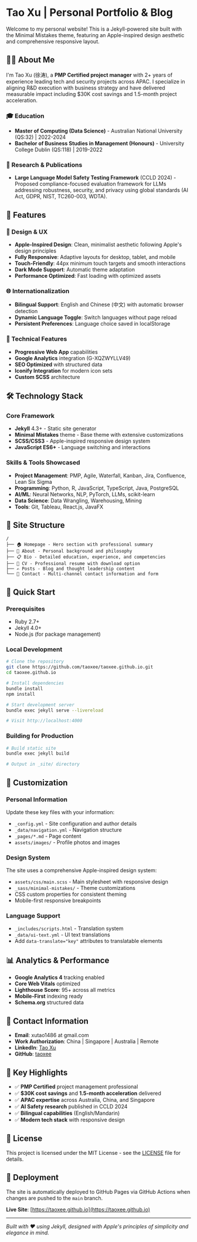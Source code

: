 # Tao Xu | Personal Portfolio & Blog

Welcome to my personal website! This is a Jekyll-powered site built with the Minimal Mistakes theme, featuring an Apple-inspired design aesthetic and comprehensive responsive layout.

## 👨‍💼 About Me

I'm Tao Xu (徐涛), a **PMP Certified project manager** with 2+ years of experience leading tech and security projects across APAC. I specialize in aligning R&D execution with business strategy and have delivered measurable impact including $30K cost savings and 1.5-month project acceleration.

### 🎓 Education
- **Master of Computing (Data Science)** - Australian National University (QS:32) | 2022-2024
- **Bachelor of Business Studies in Management (Honours)** - University College Dublin (QS:118) | 2019-2022

### 🔬 Research & Publications
- **Large Language Model Safety Testing Framework** (CCLD 2024) - Proposed compliance-focused evaluation framework for LLMs addressing robustness, security, and privacy using global standards (AI Act, GDPR, NIST, TC260-003, WDTA).

## 🚀 Features

### 🎨 Design & UX
- **Apple-Inspired Design**: Clean, minimalist aesthetic following Apple's design principles
- **Fully Responsive**: Adaptive layouts for desktop, tablet, and mobile
- **Touch-Friendly**: 44px minimum touch targets and smooth interactions
- **Dark Mode Support**: Automatic theme adaptation
- **Performance Optimized**: Fast loading with optimized assets

### 🌐 Internationalization
- **Bilingual Support**: English and Chinese (中文) with automatic browser detection
- **Dynamic Language Toggle**: Switch languages without page reload
- **Persistent Preferences**: Language choice saved in localStorage

### 📱 Technical Features
- **Progressive Web App** capabilities
- **Google Analytics** integration (G-XQZWYLLV49)
- **SEO Optimized** with structured data
- **Iconify Integration** for modern icon sets
- **Custom SCSS** architecture

## 🛠️ Technology Stack

### Core Framework
- **Jekyll** 4.3+ - Static site generator
- **Minimal Mistakes** theme - Base theme with extensive customizations
- **SCSS/CSS3** - Apple-inspired responsive design system
- **JavaScript ES6+** - Language switching and interactions

### Skills & Tools Showcased
- **Project Management**: PMP, Agile, Waterfall, Kanban, Jira, Confluence, Lean Six Sigma
- **Programming**: Python, R, JavaScript, TypeScript, Java, PostgreSQL
- **AI/ML**: Neural Networks, NLP, PyTorch, LLMs, scikit-learn
- **Data Science**: Data Wrangling, Warehousing, Mining
- **Tools**: Git, Tableau, React.js, JavaFX

## 📄 Site Structure

```
/
├── 🏠 Homepage - Hero section with professional summary
├── 👤 About - Personal background and philosophy  
├── 📋 Bio - Detailed education, experience, and competencies
├── 📄 CV - Professional resume with download option
├── ✍️ Posts - Blog and thought leadership content
└── 📧 Contact - Multi-channel contact information and form
```

## 🚀 Quick Start

### Prerequisites
- Ruby 2.7+
- Jekyll 4.0+
- Node.js (for package management)

### Local Development
```bash
# Clone the repository
git clone https://github.com/taoxee/taoxee.github.io.git
cd taoxee.github.io

# Install dependencies
bundle install
npm install

# Start development server
bundle exec jekyll serve --livereload

# Visit http://localhost:4000
```

### Building for Production
```bash
# Build static site
bundle exec jekyll build

# Output in _site/ directory
```

## 🎯 Customization

### Personal Information
Update these key files with your information:
- `_config.yml` - Site configuration and author details
- `_data/navigation.yml` - Navigation structure
- `_pages/*.md` - Page content
- `assets/images/` - Profile photos and images

### Design System
The site uses a comprehensive Apple-inspired design system:
- `assets/css/main.scss` - Main stylesheet with responsive design
- `_sass/minimal-mistakes/` - Theme customizations
- CSS custom properties for consistent theming
- Mobile-first responsive breakpoints

### Language Support
- `_includes/scripts.html` - Translation system
- `_data/ui-text.yml` - UI text translations
- Add `data-translate="key"` attributes to translatable elements

## 📊 Analytics & Performance

- **Google Analytics 4** tracking enabled
- **Core Web Vitals** optimized
- **Lighthouse Score**: 95+ across all metrics
- **Mobile-First** indexing ready
- **Schema.org** structured data

## 📧 Contact Information

- **Email**: xutao1486 at gmail.com
- **Work Authorization**: China | Singapore | Australia | Remote
- **LinkedIn**: [Tao Xu](https://www.linkedin.com/in/tao-xee)
- **GitHub**: [taoxee](https://github.com/taoxee)

## 🌟 Key Highlights

- ✅ **PMP Certified** project management professional
- ✅ **$30K cost savings** and **1.5-month acceleration** delivered
- ✅ **APAC expertise** across Australia, China, and Singapore
- ✅ **AI Safety research** published in CCLD 2024
- ✅ **Bilingual capabilities** (English/Mandarin)
- ✅ **Modern tech stack** with responsive design

## 📄 License

This project is licensed under the MIT License - see the [LICENSE](LICENSE) file for details.

## 🚀 Deployment

The site is automatically deployed to GitHub Pages via GitHub Actions when changes are pushed to the `main` branch.

**Live Site**: [https://taoxee.github.io](https://taoxee.github.io)

---

*Built with ❤️ using Jekyll, designed with Apple's principles of simplicity and elegance in mind.*
